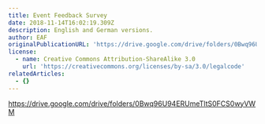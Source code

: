 ```yaml
---
title: Event Feedback Survey
date: 2018-11-14T16:02:19.309Z
description: English and German versions.
author: EAF
originalPublicationURL: 'https://drive.google.com/drive/folders/0Bwq96U94ERUmeTltS0FCS0wyVWM'
license:
  - name: Creative Commons Attribution-ShareAlike 3.0
    url: 'https://creativecommons.org/licenses/by-sa/3.0/legalcode'
relatedArticles:
  - {}
---
```

<https://drive.google.com/drive/folders/0Bwq96U94ERUmeTltS0FCS0wyVWM>
